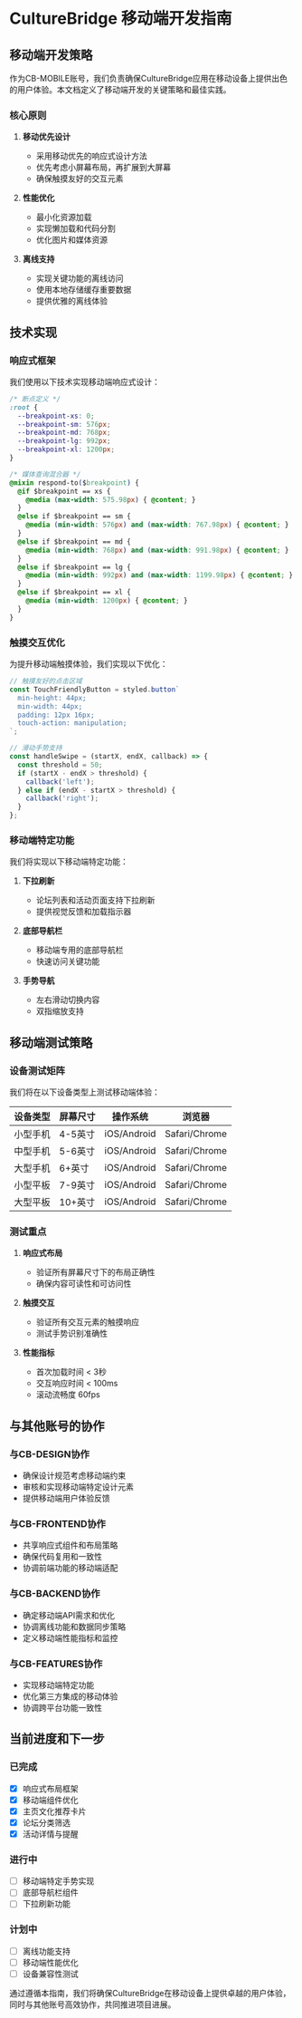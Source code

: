 # CultureBridge 移动端开发指南

## 移动端开发策略

作为CB-MOBILE账号，我们负责确保CultureBridge应用在移动设备上提供出色的用户体验。本文档定义了移动端开发的关键策略和最佳实践。

### 核心原则

1. **移动优先设计**
   - 采用移动优先的响应式设计方法
   - 优先考虑小屏幕布局，再扩展到大屏幕
   - 确保触摸友好的交互元素

2. **性能优化**
   - 最小化资源加载
   - 实现懒加载和代码分割
   - 优化图片和媒体资源

3. **离线支持**
   - 实现关键功能的离线访问
   - 使用本地存储缓存重要数据
   - 提供优雅的离线体验

## 技术实现

### 响应式框架

我们使用以下技术实现移动端响应式设计：

```css
/* 断点定义 */
:root {
  --breakpoint-xs: 0;
  --breakpoint-sm: 576px;
  --breakpoint-md: 768px;
  --breakpoint-lg: 992px;
  --breakpoint-xl: 1200px;
}

/* 媒体查询混合器 */
@mixin respond-to($breakpoint) {
  @if $breakpoint == xs {
    @media (max-width: 575.98px) { @content; }
  }
  @else if $breakpoint == sm {
    @media (min-width: 576px) and (max-width: 767.98px) { @content; }
  }
  @else if $breakpoint == md {
    @media (min-width: 768px) and (max-width: 991.98px) { @content; }
  }
  @else if $breakpoint == lg {
    @media (min-width: 992px) and (max-width: 1199.98px) { @content; }
  }
  @else if $breakpoint == xl {
    @media (min-width: 1200px) { @content; }
  }
}
```

### 触摸交互优化

为提升移动端触摸体验，我们实现以下优化：

```javascript
// 触摸友好的点击区域
const TouchFriendlyButton = styled.button`
  min-height: 44px;
  min-width: 44px;
  padding: 12px 16px;
  touch-action: manipulation;
`;

// 滑动手势支持
const handleSwipe = (startX, endX, callback) => {
  const threshold = 50;
  if (startX - endX > threshold) {
    callback('left');
  } else if (endX - startX > threshold) {
    callback('right');
  }
};
```

### 移动端特定功能

我们将实现以下移动端特定功能：

1. **下拉刷新**
   - 论坛列表和活动页面支持下拉刷新
   - 提供视觉反馈和加载指示器

2. **底部导航栏**
   - 移动端专用的底部导航栏
   - 快速访问关键功能

3. **手势导航**
   - 左右滑动切换内容
   - 双指缩放支持

## 移动端测试策略

### 设备测试矩阵

我们将在以下设备类型上测试移动端体验：

| 设备类型 | 屏幕尺寸 | 操作系统 | 浏览器 |
|----------|----------|----------|--------|
| 小型手机 | 4-5英寸 | iOS/Android | Safari/Chrome |
| 中型手机 | 5-6英寸 | iOS/Android | Safari/Chrome |
| 大型手机 | 6+英寸 | iOS/Android | Safari/Chrome |
| 小型平板 | 7-9英寸 | iOS/Android | Safari/Chrome |
| 大型平板 | 10+英寸 | iOS/Android | Safari/Chrome |

### 测试重点

1. **响应式布局**
   - 验证所有屏幕尺寸下的布局正确性
   - 确保内容可读性和可访问性

2. **触摸交互**
   - 验证所有交互元素的触摸响应
   - 测试手势识别准确性

3. **性能指标**
   - 首次加载时间 < 3秒
   - 交互响应时间 < 100ms
   - 滚动流畅度 60fps

## 与其他账号的协作

### 与CB-DESIGN协作

- 确保设计规范考虑移动端约束
- 审核和实现移动端特定设计元素
- 提供移动端用户体验反馈

### 与CB-FRONTEND协作

- 共享响应式组件和布局策略
- 确保代码复用和一致性
- 协调前端功能的移动端适配

### 与CB-BACKEND协作

- 确定移动端API需求和优化
- 协调离线功能和数据同步策略
- 定义移动端性能指标和监控

### 与CB-FEATURES协作

- 实现移动端特定功能
- 优化第三方集成的移动体验
- 协调跨平台功能一致性

## 当前进度和下一步

### 已完成

- [x] 响应式布局框架
- [x] 移动端组件优化
- [x] 主页文化推荐卡片
- [x] 论坛分类筛选
- [x] 活动详情与提醒

### 进行中

- [ ] 移动端特定手势实现
- [ ] 底部导航栏组件
- [ ] 下拉刷新功能

### 计划中

- [ ] 离线功能支持
- [ ] 移动端性能优化
- [ ] 设备兼容性测试

通过遵循本指南，我们将确保CultureBridge在移动设备上提供卓越的用户体验，同时与其他账号高效协作，共同推进项目进展。
